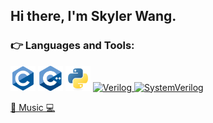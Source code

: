 ## Hi there, I'm Skyler Wang.

<h3 align="left"> 👉 Languages and Tools:</h3>


<img src="https://raw.githubusercontent.com/devicons/devicon/master/icons/c/c-original.svg"
      alt="c" width="40" height="40" />
<img src="https://raw.githubusercontent.com/devicons/devicon/master/icons/cplusplus/cplusplus-original.svg"
      alt="cplusplus" width="40" height="40" />
<img src="https://raw.githubusercontent.com/devicons/devicon/master/icons/python/python-original.svg" alt="python"
      width="40" height="40" />
<a href="https://www.verilog.com/" target="blank"><img src="https://raw.githubusercontent.com/file-icons/source/master/svg/Verilog.svg" alt="Verilog"
      width="40" height="40" />
<a href="https://www.systemverilog.io/" target="blank"><img src="https://raw.githubusercontent.com/file-icons/source/master/svg/SystemVerilog.svg" alt="SystemVerilog"
      width="40" height="40" />
      

      
🎵 Music
💻


